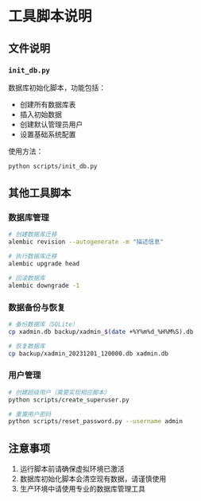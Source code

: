 # 工具脚本说明


## 文件说明

### `init_db.py`
数据库初始化脚本，功能包括：
- 创建所有数据库表
- 插入初始数据
- 创建默认管理员用户
- 设置基础系统配置

使用方法：
```bash
python scripts/init_db.py
```

## 其他工具脚本


### 数据库管理

```bash
# 创建数据库迁移
alembic revision --autogenerate -m "描述信息"

# 执行数据库迁移
alembic upgrade head

# 回滚数据库
alembic downgrade -1
```

### 数据备份与恢复
```bash
# 备份数据库（SQLite）
cp xadmin.db backup/xadmin_$(date +%Y%m%d_%H%M%S).db

# 恢复数据库
cp backup/xadmin_20231201_120000.db xadmin.db
```

### 用户管理
```bash
# 创建超级用户（需要实现相应脚本）
python scripts/create_superuser.py

# 重置用户密码
python scripts/reset_password.py --username admin
```

## 注意事项

1. 运行脚本前请确保虚拟环境已激活
2. 数据库初始化脚本会清空现有数据，请谨慎使用
3. 生产环境中请使用专业的数据库管理工具